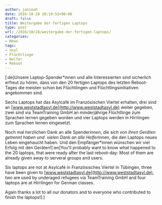 ```yaml
---
author: janinah
date: 2016-10-28 10:19:53+00:00
draft: false
title: Weitergabe der fertigen Laptops
type: post
url: /2016/10/28/weitergabe-der-fertigen-laptops/
categories:
- News
tags:
- asyl
- Flüchtlinge
- Helfer
- Reboot
---
```


[:de]Unsere Laptop-Spender*innen und alle Interessierten sind sicherlich erfreut zu hören, dass von den 20 fertigen Laptops des letzten Reboot-Tages die meisten schon bei Flüchtlingen und Flüchtlingsinitiativen angekommen sind.

Sechs Laptops hat das Asylcafé im Französischen Viertel erhalten, drei sind an [www.weststadtasyl.de](http://www.weststadtasyl.de) weiter gegeben, zwei sind via TeamTraining GmbH an minderjährige Flüchtlinge zum Sprachen lernen gegeben worden und vier Laptops werden in Hirrlingen zum Sprachen lernen eingesetzt.

Noch mal herzlichen Dank an alle Spender*innen, die sich von ihren Geräten getrennt haben und  vielen Dank an alle Helfer*innen, die den Laptops neues Leben eingehaucht haben. Und den Empfänger*innen wünschen wir viel Erfolg mit den Geräten![:en]You'll probably want to know what happened to the 20 laptops, that were ready after the last reboot-day: Most of them are already given away to serveral groups and users.

Six laptops are not at Asylcafé in Französisches Viertel in Tübingen, three have been given to [www.weststadtasyl.de](http://www.weststadtasyl.de), two are used by underaged refugees via TeamTraining GmbH and four laptops are at Hirrlingen for German classes.

Again thanks a lot to all our donators and to everyone who contributed to finish the laptops![:]
